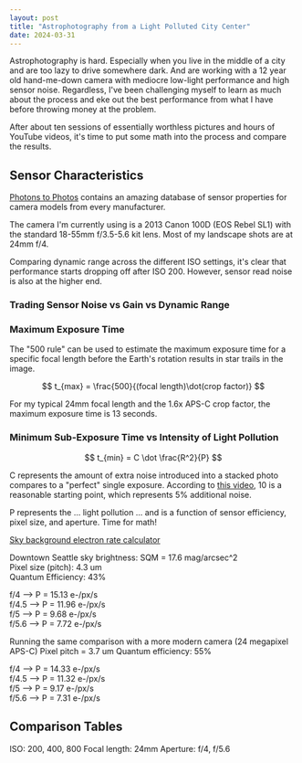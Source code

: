 ```yaml
---
layout: post
title: "Astrophotography from a Light Polluted City Center"
date: 2024-03-31
---
```


Astrophotography is hard. Especially when you live in the middle of a city and are too lazy to drive somewhere dark. And are working with a 12 year old hand-me-down camera with mediocre low-light performance and high sensor noise. Regardless, I've been challenging myself to learn as much about the process and eke out the best performance from what I have before throwing money at the problem.

After about ten sessions of essentially worthless pictures and hours of YouTube videos, it's time to put some math into the process and compare the results.

## Sensor Characteristics
[Photons to Photos](https://www.photonstophotos.net) contains an amazing database of sensor properties for camera models from every manufacturer. 

The camera I'm currently using is a 2013 Canon 100D (EOS Rebel SL1) with the standard 18-55mm f/3.5-5.6 kit lens. Most of my landscape shots are at 24mm f/4. 

Comparing dynamic range across the different ISO settings, it's clear that performance starts dropping off after ISO 200. However, sensor read noise is also at the higher end. 

### Trading Sensor Noise vs Gain vs Dynamic Range


### Maximum Exposure Time
The "500 rule" can be used to estimate the maximum exposure time for a specific focal length before the Earth's rotation results in star trails in the image.

$$ t_{max} = \frac{500}{(focal length)\dot(crop factor)} $$

For my typical 24mm focal length and the 1.6x APS-C crop factor, the maximum exposure time is 13 seconds.

### Minimum Sub-Exposure Time vs Intensity of Light Pollution
$$ t_{min} = C \dot \frac{R^2}{P} $$

C represents the amount of extra noise introduced into a stacked photo compares to a "perfect" single exposure. According to [this video](), 10 is a reasonable starting point, which represents 5% additional noise.

P represents the ... light pollution ... and is a function of sensor efficiency, pixel size, and aperture. Time for math!

[Sky background electron rate calculator](https://tools.sharpcap.co.uk)

Downtown Seattle sky brightness: SQM = 17.6 mag/arcsec^2  
Pixel size (pitch): 4.3 um  
Quantum Efficiency: 43%

f/4 --> P = 15.13 e-/px/s  
f/4.5 --> P = 11.96 e-/px/s  
f/5 --> P = 9.68 e-/px/s  
f/5.6 --> P = 7.72 e-/px/s

Running the same comparison with a more modern camera (24 megapixel APS-C)
Pixel pitch = 3.7 um
Quantum efficiency: 55%

f/4 --> P = 14.33 e-/px/s  
f/4.5 --> P = 11.32 e-/px/s  
f/5 --> P = 9.17 e-/px/s  
f/5.6 --> P = 7.31 e-/px/s

## Comparison Tables
ISO: 200, 400, 800
Focal length: 24mm
Aperture: f/4, f/5.6

